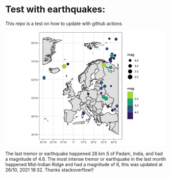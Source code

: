 <!-- README.md is generated from README.Rmd. Please edit that file -->

Test with earthquakes:
======================

This repo is a test on how to update with github actions

![](man/figures/README-unnamed-chunk-2-1.png)

The last tremor or earthquake happened 28 km S of Padam, India, and had
a magnitude of 4.6. The most intense tremor or earthquake in the last
month happened Mid-Indian Ridge and had a magnitude of 6, this was
updated at 26/10, 2021 18:32. Thanks stackoverflow!!
